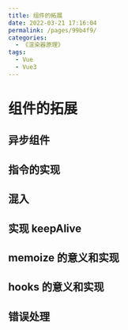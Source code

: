 ```yaml
---
title: 组件的拓展
date: 2022-03-21 17:16:04
permalink: /pages/99b4f9/
categories:
  - 《渲染器原理》
tags:
  - Vue
  - Vue3
---
```


# 组件的拓展

## 异步组件

## 指令的实现

## 混入

## 实现 keepAlive

## memoize 的意义和实现

## hooks 的意义和实现

## 错误处理